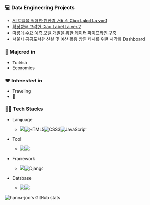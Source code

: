 ### :computer: Data Engineering Projects
- [AI 모델을 적용한 친환경 서비스 Ciao Label La ver.1](https://github.com/hanna-joo/PJT_Ciaolabella1)
- [확장성을 고려한 Ciao Label La ver.2](https://github.com/hanna-joo/PJT_Ciaolabella2)
- [따릉이 수요 예측 모델 개발을 위한 데이터 파이프라인 구축](https://github.com/hanna-joo/PJT_SeoulBike)
- [서울시 공공도서관 신설 및 예산 활용 방안 제시를 위한 시각화 Dashboard](https://github.com/hanna-joo/PJT_SeoulLibrary)

### :pencil: Majored in
+ Turkish
+ Economics

### :heart: Interested in
+ Traveling
+ :musical_note:

### 🧑‍💻 Tech Stacks
- Language
  - <img src="https://img.shields.io/badge/Python-3766AB.svg?style=flat&logo=Python&logoColor=white"/></a><img alt="HTML5" src ="https://img.shields.io/badge/HTML5-E34F26.svg?&style=flat&logo=HTML5&logoColor=white"/></a><img alt="CSS3" src ="https://img.shields.io/badge/CSS3-1572B6?&style=flat&logo=CSS3&logoColor=white"/></a><img alt="JavaScript" src ="https://img.shields.io/badge/JavaScript-1572B6?&style=flat&logo=javascript&logoColor=white"/></a>
  
- Tool
  - <img src="https://img.shields.io/badge/Jupyter Notebook-F37626?style=flat&logo=jupyter&logoColor=white"/></a><img src="https://img.shields.io/badge/Visual Studio Code-007ACC.svg?style=flat&logo=Visual Studio Code&logoColor=white"/>
  
- Framework
  - <img src="https://img.shields.io/badge/.NET-512BD4?style=flat&logo=dotnet&logoColor=white"/></a><img alt="Django" src ="https://img.shields.io/badge/Django-092E20.svg?&style=flat&logo=Django&logoColor=white"/>
  
- Database
  - <img src="https://img.shields.io/badge/MySQL-4479A1?style=flat&logo=mysql&logoColor=white"/></a><img src="https://img.shields.io/badge/MongoDB-4479A1?style=flat&logo=mongodb&logoColor=white"/></a>
  
    

![hanna-joo's GitHub stats](https://github-readme-stats.vercel.app/api?username=hanna-joo&show_icons=true&theme=buefy)
